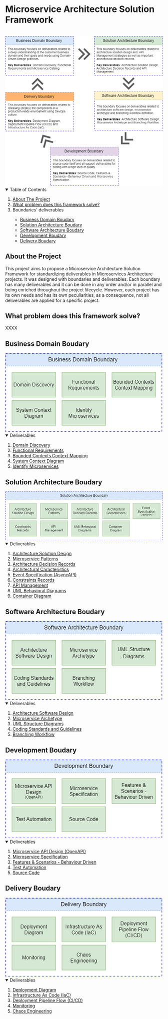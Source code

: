 # Microservice Architecture Solution Framework
<br>
<img src="/framework/images/Microservice Architecture Solution Framework - Boundaries.png">

<!-- TABLE OF CONTENTS -->
<details open="open">
  <summary>Table of Contents</summary>
  <ol>
    <li>
      <a href="#about-the-project">About The Project</a>
    </li>
    <li>
      <a href="#what-problem-does-this-framework-solve">What problem does this framework solve?</a>
    </li>
    <li>
       <a>Boundaries' deliverables</a>
    </li>
    <ul>
      <li>
        <a href="#business-domain-boudary">Business Domain Boudary</a>
      </li>
      <li>
        <a href="#solution-architecture-boudary">Solution Architecture Boudary</a>
      </li>
      <li>
        <a href="#software-architecture-boudary">Software Architecture Boudary</a>
      </li>
	  <li>
        <a href="#development-boudary">Development Boudary</a>
      </li>
      </li>
	  <li>
        <a href="#delivery-boudary">Delivery Boudary</a>
      </li>
    </ul>
  </ol>
</details>

## About the Project
This project aims to propose a Microservice Architecture Solution Framework for standardizing deliverables in Microservices Architecture projects. It was designed with boundaries and deliverables. Each boundary has many deliverables and it can be done in any order and/or in parallel and being enriched throughout the project lifecycle. However, each project has its own needs and has its own peculiarities, as a consequence, not all deliverables are applied for a specific project.

## What problem does this framework solve?
XXXX

## Business Domain Boudary

<img src="/business-domain/images/Business Domain - Deliverables.png">

<!-- TABLE OF CONTENTS -->
<details open="open">
  <summary>Deliverables</summary>
  <ol>    
    <li>
      <a href="/business-domain/deliverables/domain-discovery.md">Domain Discovery</a>
    </li>
    <li>
      <a href="/business-domain/deliverables/functional-requirements.md">Functional Requirements</a>
    </li>
    <li>
      <a href="/business-domain/deliverables/bounded-contexts-context-mapping.md">Bounded Contexts Context Mapping</a>	    
    </li>
    <li>
      <a href="/business-domain/deliverables/system-context-diagram.md">System Context Diagram</a>	   
    </li>      
    <li>
      <a href="/business-domain/deliverables/identify-microservices.md">Identify Microservices</a>
    </li>
  </ol>
</details>

## Solution Architecture Boudary

<img src="/solution-architecture/images/Solution Architecture - Deliverables.png">

<!-- TABLE OF CONTENTS -->
<details open="open">
  <summary>Deliverables</summary>
  <ol>    
    <li>
     <a href="/solution-architecture/deliverables/architecture-solution-design.md">Architecture Solution Design</a>
    </li>
    <li>
     <a href="/solution-architecture/deliverables/microservice-patterns.md">Microservice Patterns</a>
    </li>
    <li>
     <a href="/solution-architecture/deliverables/architecture-decision-records.md">Architecture Decision Records</a>
    </li>
    <li>
     <a href="/solution-architecture/deliverables/architectural-caracteristics.md">Architectural Caracteristics</a>
    </li>      
    <li>
     <a href="/solution-architecture/deliverables/event-specification.md">Event Specification (AsyncAPI)</a>
    </li>
    <li>
     <a href="/solution-architecture/deliverables/constraints-records.md">Constraints Records</a>
    </li>
    <li>
     <a href="/solution-architecture/deliverables/api-management.md">API Management</a>
    </li>      
    <li>
     <a href="/solution-architecture/deliverables/uml-behavioral-diagrams.md">UML Behavioral Diagrams</a>
    </li>
    <li>
     <a href="/solution-architecture/deliverables/container-diagram.md">Container Diagram</a>
    </li>
  </ol>
</details>

## Software Architecture Boudary

<img src="/software-architecture/images/Software Architecture - Deliverables.png">

<!-- TABLE OF CONTENTS -->
<details open="open">
  <summary>Deliverables</summary>
  <ol>    
    <li>
     <a href="/software-architecture/deliverables/architecture-software-design.md">Architecture Software Design</a>
    </li>
    <li>
     <a href="/software-architecture/deliverables/microservice-archetype.md">Microservice Archetype</a>
    </li>
    <li>
     <a href="/software-architecture/deliverables/uml-structure-diagrams.md">UML Structure Diagrams</a>
    </li>
    <li>
     <a href="/software-architecture/deliverables/coding-standards-and-guidelines.md">Coding Standards and Guidelines</a>
    </li>      
    <li>
     <a href="/software-architecture/deliverables/branching-workflow.md">Branching Workflow</a>
    </li>    
  </ol>
</details>

## Development Boudary

<img src="/development/images/Development - Deliverables.png">

<!-- TABLE OF CONTENTS -->
<details open="open">
  <summary>Deliverables</summary>
  <ol>    
    <li>
     <a href="/development/deliverables/microservice-api-design.md">Microservice API Design (OpenAPI)</a>
    </li>
    <li>
     <a href="/development/deliverables/microservice-specification.md">Microservice Specification</a>
    </li>
    <li>
     <a href="/development/deliverables/features-and-scenarios-behaviour-driven.md">Features & Scenarios - Behaviour Driven</a>
    </li>
    <li>
     <a href="/development/deliverables/test-automation.md">Test Automation</a>
    </li>      
    <li>
     <a href="/development/deliverables/source-code.md">Source Code</a>
    </li>    
  </ol>
</details>

## Delivery Boudary

<img src="/delivery/images/Delivery - Deliverables.png">

<!-- TABLE OF CONTENTS -->
<details open="open">
  <summary>Deliverables</summary>
  <ol>    
    <li>
     <a href="/delivery/deliverables/deployment-diagram.md">Deployment Diagram</a>
    </li>
    <li>
     <a href="/delivery/deliverables/infrastructure-as-code.md">Infrastructure As Code (IaC)</a>
    </li>
    <li>
     <a href="/delivery/deliverables/deployment-pipeline-flow.md">Deployment Pipeline Flow (CI/CD)</a>
    </li>
    <li>
     <a href="/delivery/deliverables/monitoring.md">Monitoring</a>
    </li>      
    <li>
     <a href="/delivery/deliverables/chaos-engineering.md">Chaos Engineering</a>
    </li>    
  </ol>
</details>
